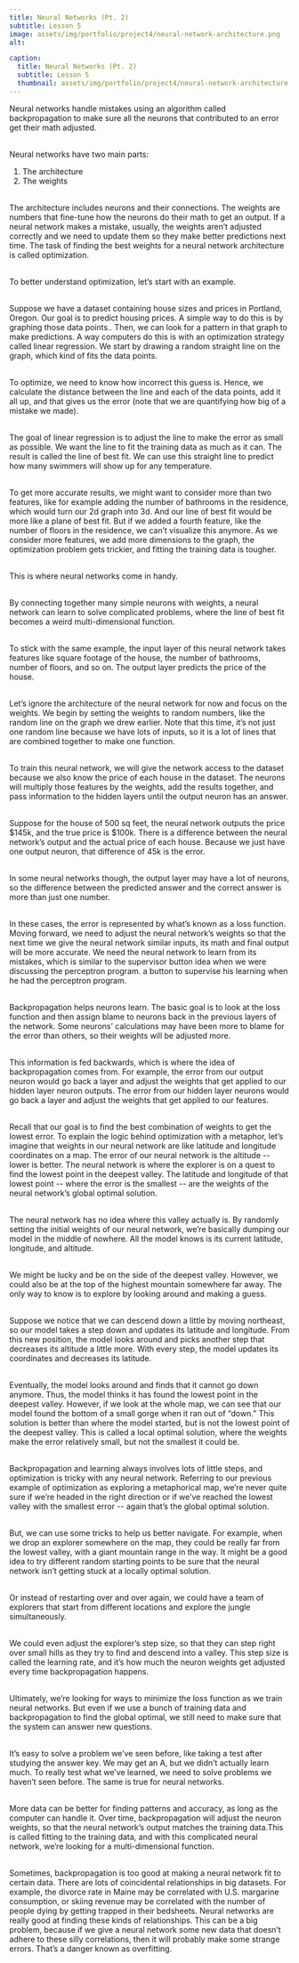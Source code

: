 ```yaml
---
title: Neural Networks (Pt. 2)
subtitle: Lesson 5
image: assets/img/portfolio/project4/neural-network-architecture.png
alt: 

caption:
  title: Neural Networks (Pt. 2)
  subtitle: Lesson 5
  thumbnail: assets/img/portfolio/project4/neural-network-architecture.png
---
```

<p align="left">
Neural networks handle mistakes using an algorithm called backpropagation to make sure all the neurons that contributed to an error get their math adjusted. <br> <br>

Neural networks have two main parts: <br>
1. The architecture <br>
2. The weights  <br> <br>

The architecture includes neurons and their connections. The weights are numbers that fine-tune how the neurons do their math to get an output. If a neural network makes a mistake,  usually, the weights aren’t adjusted correctly and we need to update them so they make better predictions next time. The task of finding the best weights for a neural network architecture is called optimization. <br> <br>

To better understand optimization, let’s start with an example. <br> <br>

Suppose we have a dataset containing house sizes and prices in Portland, Oregon. Our goal is to predict housing prices. A simple way to do this is by graphing those data points.. Then, we can look for a pattern in that graph to make predictions. A way computers do this is with an optimization strategy called linear regression. We start by drawing a random straight line on the graph, which kind of fits the data points. <br> <br>

To optimize, we need to know how incorrect this guess is. Hence, we calculate the distance between the line and each of the data points, add it all up, and that gives us the error (note that we are quantifying how big of a mistake we made). <br> <br>

The goal of linear regression is to adjust the line to make the error as small as possible.
We want the line to fit the training data as much as it can. The result is called the line of best fit. We can use this straight line to predict how many swimmers will show up for any temperature. <br> <br>

To get more accurate results, we might want to consider more than two features, like for example adding the number of bathrooms in the residence,  which would turn our 2d graph into 3d. And our line of best fit would be more like a plane of best fit. But if we added a fourth feature, like the number of floors in the residence,  we can’t visualize this anymore. As we consider more features, we add more dimensions to the graph, the optimization problem gets trickier, and fitting the training data is tougher. <br> <br>

This is where neural networks come in handy. <br> <br>

By connecting together many simple neurons with weights, a neural network can learn to solve complicated problems, where the line of best fit becomes a weird multi-dimensional function. <br> <br>


To stick with the same example, the input layer of this neural network takes features like square footage of the house, the number of bathrooms, number of floors, and so on. The output layer predicts the price of the house. <br> <br>

Let’s ignore the architecture of the neural network for now and focus on the weights. We begin by setting the weights to random numbers, like the random line on the graph we drew earlier. Note that this time, it’s not just one random line because we have lots of inputs, so it is a lot of lines that are combined together to make one function. <br> <br>

To train this neural network, we will give the network access to the dataset because we also know the price of each house in the dataset. The neurons will multiply those features by the weights, add the results together, and pass information to the hidden layers until the output neuron has an answer. <br> <br>

Suppose for the house of 500 sq feet, the neural network outputs the price $145k, and the true price is $100k. 
There is a difference between the neural network’s output and the actual price of each house. Because we just have one output neuron, that difference of 45k is the error. <br> <br>

In some neural networks though, the output layer may have a lot of neurons, so the difference between the predicted answer and the correct answer is more than just one number. <br> <br>

In these cases, the error is represented by what’s known as a loss function. Moving forward, we need to adjust the neural network’s weights so that the next time we give the neural network similar inputs, its math and final output will be more accurate. We need the neural network to learn from its mistakes, which is similar to the supervisor button idea when we were discussing the perceptron program. a button to supervise his learning when he had the perceptron program. <br> <br>

Backpropagation helps neurons learn. The basic goal is to look at the loss function and then assign blame to neurons back in the previous layers of the network. Some neurons’ calculations may have been more to blame for the error than others, so their weights will be adjusted more. <br> <br>

This information is fed backwards, which is where the idea of backpropagation comes from. For example, the error from our output neuron would go back a layer and adjust the weights that get applied to our hidden layer neuron outputs. The error from our hidden layer neurons would go back a layer and adjust the weights that get applied to our features. <br> <br>

Recall that our goal is to find the best combination of weights to get the lowest error. To explain the logic behind optimization with a metaphor, let’s imagine that weights in our neural network are like latitude and longitude coordinates on a map. The error of our neural network is the altitude -- lower is better. The neural network is where the explorer is on a quest to find the lowest point in the deepest valley. The latitude and longitude of that lowest point -- where the error is the smallest -- are the weights of the neural network’s global optimal solution. <br> <br>

The neural network has no idea where this valley actually is. By randomly setting the initial weights of our neural network, we’re basically dumping our model in the middle of nowhere. All the model knows is its current latitude, longitude, and altitude. <br> <br>

We might be lucky and be on the side of the deepest valley. However, we could also be at the top of the highest mountain somewhere far away. The only way to know is to explore by looking around and making a guess. <br> <br>

Suppose we notice that we can descend down a little by moving northeast, so our model takes a step down and updates its latitude and longitude. From this new position, the model  looks around and picks another step that decreases its altitude a little more. With every step, the model updates its coordinates and decreases its latitude. <br> <br>

Eventually, the model looks around and finds that it cannot go down anymore. Thus, the model thinks it has found the lowest point in the deepest valley. However, if we look at the whole map, we can see that our model found the bottom of a small gorge when it ran out of “down.” This solution is better than where the model started, but is not the lowest point of the deepest valley. This is called a local optimal solution, where the weights make the error relatively small, but not the smallest it could be. <br> <br>

Backpropagation and learning always involves lots of little steps, and optimization is tricky with any neural network. Referring to our previous example of optimization as exploring a metaphorical map, we’re never quite sure if we’re headed in the right direction or if we’ve reached the lowest valley with the smallest error -- again that’s the global optimal solution. <br> <br>

But, we can use some tricks to help us better navigate. For example, when we drop an explorer somewhere on the map, they could be really far from the lowest valley, with a giant mountain range in the way. It might be a good idea to try different random starting points to be sure that the neural network isn’t getting stuck at a locally optimal solution. <br> <br>

Or instead of restarting over and over again, we could have a team of explorers that start from different locations and explore the jungle simultaneously. <br> <br>

We could even adjust the explorer’s step size, so that they can step right over small hills as they try to find and descend into a valley. This step size is called the learning rate, and it’s how much the neuron weights get adjusted every time backpropagation happens. <br> <br>

Ultimately, we’re looking for ways to minimize the loss function as we train neural networks. But even if we use a bunch of training data and backpropagation to find the global optimal, we still need to make sure that the system can answer new questions. <br> <br>

It’s easy to solve a problem we’ve seen before, like taking a test after studying the answer key. We may get an A, but we didn’t actually learn much. To really test what we’ve learned, we need to solve problems we haven’t seen before. The same is true for neural networks. <br> <br>

More data can be better for finding patterns and accuracy, as long as the computer can handle it. Over time, backpropagation will adjust the neuron weights, so that the neural network’s output matches the training data.This is called fitting to the training data, and with this complicated neural network, we’re looking for a multi-dimensional function. <br> <br>

Sometimes, backpropagation is too good at making a neural network fit to certain data. There are lots of coincidental relationships in big datasets. For example, the divorce rate in Maine may be correlated with U.S. margarine consumption, or skiing revenue may be correlated with the number of people dying by getting trapped in their bedsheets. Neural networks are really good at finding these kinds of relationships. This can be a big problem, because if we give a neural network some new data that doesn’t adhere  to these silly correlations, then it will probably make some strange errors. That’s a danger known as overfitting. <br> <br>
</p>
